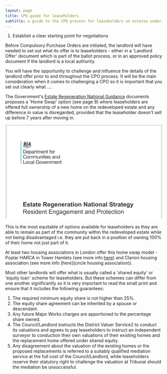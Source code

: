 ```yaml
---
layout: page
title: CPO guide for leaseholders
subtitle: a guide to the CPO process for leaseholders on estates under threat
---
```


1. Establish a clear starting point for negotiations

Before Compulsory Purchase Orders are initiated, the landlord will have needed to set out what its offer is to leaseholders - either in a 'Landlord Offer' document which is part of the ballot process, or in an approved policy document if the landlord is a local authority.

You will have the opportunity to challenge and influence the details of the landlord offer prior to and throughout the CPO process. It will be the main consideration when it comes to challenging a CPO so it is important that you set out clearly what ....

The Government's [Estate Regeneration National Guidance](https://assets.publishing.service.gov.uk/government/uploads/system/uploads/attachment_data/file/575578/Estate_Regeneration_National_Strategy_-_Resident_Engagement_and_Protection.pdf) documents proposes a 'Home Swap' option (see page 9) where leaseholders are offered full ownership of a new home on the redeveloped estate and any difference in value is disregarded, provided that the leaseholder doesn't sell up before 7 years after moving in. 

![](/images/ersscreenshot.png)

This is the most equitable of options available for leaseholders as they are able to remain as part of the community within the redeveloped estate while not being disadvantaged i.e. they are put back in a position of owning 100% of their home not just part of it.

At least two housing associations in London offer this home swap model - Poplar HARCA in Tower Hamlets (see more info [here](https://www.estatewatch.london/images/teviotoffer.pdf)) and Clarion housing association (see more info [here](circle housing association)).   

Most other landlords will offer what is usually called a 'shared equity' or 'equity loan' scheme for leaseholders. But these schemes can differ from one another significantly so it is very important to read the small print and ensure that it includes the following guarantees:


1. The required minimum equity share is not higher than 25%.
2. The equity share agreement can be inherited by a spouse or descendant.
3. Any future Major Works charges are apportioned to the percentage share owned.
4. The Council/Landlord instructs the District Valuer Service2 to conduct its valuations and agrees to pay leaseholders to instruct an independent surveyor to conduction their own valuations of their existing homes and the replacement home offered under shared equity.
5. Any disagreement about the valuation of the existing homes or the proposed replacements is referred to a suitably qualified mediation service at the full cost of the Council/Landlord, while leaseholders reserve their statutory right to challenge the valuation at Tribunal should the mediation be unsuccessful.
